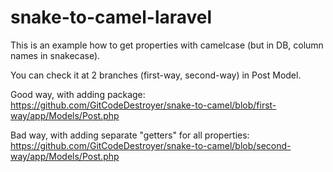 # snake-to-camel-laravel
This is an example how to get properties with camelcase (but in DB, column names in snakecase).

You can check it at 2 branches (first-way, second-way) in Post Model.

Good way, with adding package:
https://github.com/GitCodeDestroyer/snake-to-camel/blob/first-way/app/Models/Post.php

Bad way, with adding separate "getters" for all properties:
https://github.com/GitCodeDestroyer/snake-to-camel/blob/second-way/app/Models/Post.php
